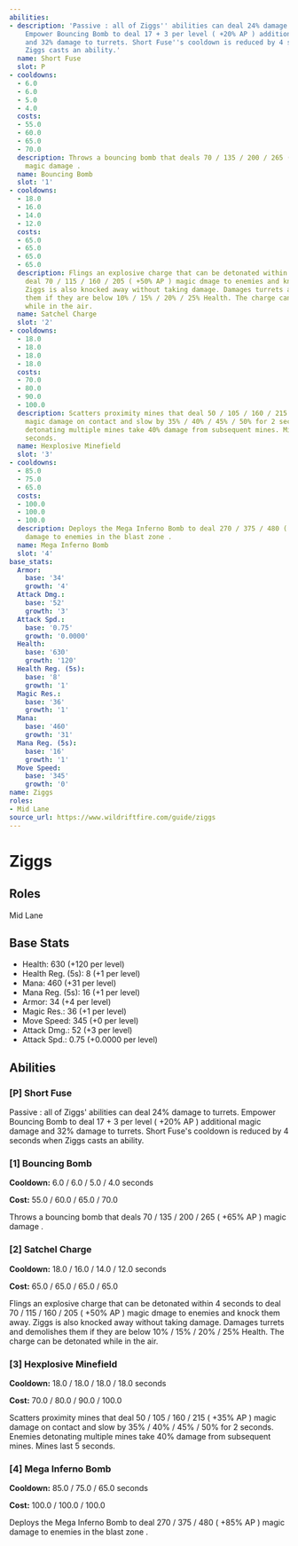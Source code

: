 ```yaml
---
abilities:
- description: 'Passive : all of Ziggs'' abilities can deal 24% damage to turrets.
    Empower Bouncing Bomb to deal 17 + 3 per level ( +20% AP ) additional magic damage
    and 32% damage to turrets. Short Fuse''s cooldown is reduced by 4 seconds when
    Ziggs casts an ability.'
  name: Short Fuse
  slot: P
- cooldowns:
  - 6.0
  - 6.0
  - 5.0
  - 4.0
  costs:
  - 55.0
  - 60.0
  - 65.0
  - 70.0
  description: Throws a bouncing bomb that deals 70 / 135 / 200 / 265 ( +65% AP )
    magic damage .
  name: Bouncing Bomb
  slot: '1'
- cooldowns:
  - 18.0
  - 16.0
  - 14.0
  - 12.0
  costs:
  - 65.0
  - 65.0
  - 65.0
  - 65.0
  description: Flings an explosive charge that can be detonated within 4 seconds to
    deal 70 / 115 / 160 / 205 ( +50% AP ) magic dmage to enemies and knock them away.
    Ziggs is also knocked away without taking damage. Damages turrets and demolishes
    them if they are below 10% / 15% / 20% / 25% Health. The charge can be detonated
    while in the air.
  name: Satchel Charge
  slot: '2'
- cooldowns:
  - 18.0
  - 18.0
  - 18.0
  - 18.0
  costs:
  - 70.0
  - 80.0
  - 90.0
  - 100.0
  description: Scatters proximity mines that deal 50 / 105 / 160 / 215 ( +35% AP )
    magic damage on contact and slow by 35% / 40% / 45% / 50% for 2 seconds. Enemies
    detonating multiple mines take 40% damage from subsequent mines. Mines last 5
    seconds.
  name: Hexplosive Minefield
  slot: '3'
- cooldowns:
  - 85.0
  - 75.0
  - 65.0
  costs:
  - 100.0
  - 100.0
  - 100.0
  description: Deploys the Mega Inferno Bomb to deal 270 / 375 / 480 ( +85% AP ) magic
    damage to enemies in the blast zone .
  name: Mega Inferno Bomb
  slot: '4'
base_stats:
  Armor:
    base: '34'
    growth: '4'
  Attack Dmg.:
    base: '52'
    growth: '3'
  Attack Spd.:
    base: '0.75'
    growth: '0.0000'
  Health:
    base: '630'
    growth: '120'
  Health Reg. (5s):
    base: '8'
    growth: '1'
  Magic Res.:
    base: '36'
    growth: '1'
  Mana:
    base: '460'
    growth: '31'
  Mana Reg. (5s):
    base: '16'
    growth: '1'
  Move Speed:
    base: '345'
    growth: '0'
name: Ziggs
roles:
- Mid Lane
source_url: https://www.wildriftfire.com/guide/ziggs
---
```


# Ziggs

## Roles

Mid Lane

## Base Stats

- Health: 630 (+120 per level)
- Health Reg. (5s): 8 (+1 per level)
- Mana: 460 (+31 per level)
- Mana Reg. (5s): 16 (+1 per level)
- Armor: 34 (+4 per level)
- Magic Res.: 36 (+1 per level)
- Move Speed: 345 (+0 per level)
- Attack Dmg.: 52 (+3 per level)
- Attack Spd.: 0.75 (+0.0000 per level)

## Abilities

### [P] Short Fuse

Passive : all of Ziggs' abilities can deal 24% damage to turrets. Empower Bouncing Bomb to deal 17 + 3 per level ( +20% AP ) additional magic damage and 32% damage to turrets. Short Fuse's cooldown is reduced by 4 seconds when Ziggs casts an ability.

### [1] Bouncing Bomb

**Cooldown:** 6.0 / 6.0 / 5.0 / 4.0 seconds

**Cost:** 55.0 / 60.0 / 65.0 / 70.0

Throws a bouncing bomb that deals 70 / 135 / 200 / 265 ( +65% AP ) magic damage .

### [2] Satchel Charge

**Cooldown:** 18.0 / 16.0 / 14.0 / 12.0 seconds

**Cost:** 65.0 / 65.0 / 65.0 / 65.0

Flings an explosive charge that can be detonated within 4 seconds to deal 70 / 115 / 160 / 205 ( +50% AP ) magic dmage to enemies and knock them away. Ziggs is also knocked away without taking damage. Damages turrets and demolishes them if they are below 10% / 15% / 20% / 25% Health. The charge can be detonated while in the air.

### [3] Hexplosive Minefield

**Cooldown:** 18.0 / 18.0 / 18.0 / 18.0 seconds

**Cost:** 70.0 / 80.0 / 90.0 / 100.0

Scatters proximity mines that deal 50 / 105 / 160 / 215 ( +35% AP ) magic damage on contact and slow by 35% / 40% / 45% / 50% for 2 seconds. Enemies detonating multiple mines take 40% damage from subsequent mines. Mines last 5 seconds.

### [4] Mega Inferno Bomb

**Cooldown:** 85.0 / 75.0 / 65.0 seconds

**Cost:** 100.0 / 100.0 / 100.0

Deploys the Mega Inferno Bomb to deal 270 / 375 / 480 ( +85% AP ) magic damage to enemies in the blast zone .

